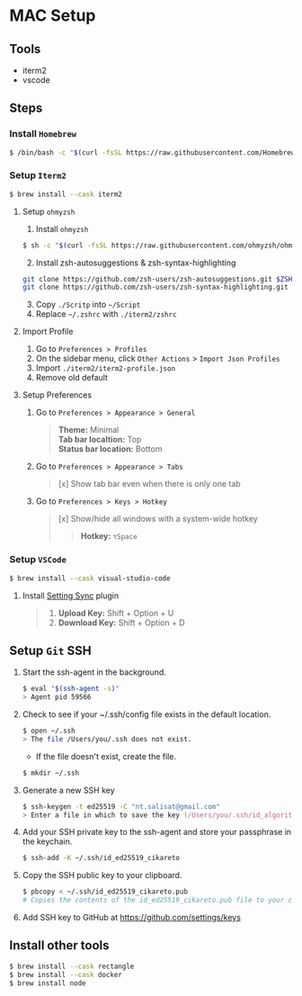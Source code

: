 # MAC Setup

## Tools
- iterm2
- vscode

## Steps
### Install `Homebrew`

```zsh
$ /bin/bash -c "$(curl -fsSL https://raw.githubusercontent.com/Homebrew/install/master/install.sh)"
 ```

### Setup `Iterm2`
```zsh
$ brew install --cask iterm2
```

1. Setup `ohmyzsh`
    1. Install `ohmyzsh`

    ```zsh
    $ sh -c "$(curl -fsSL https://raw.githubusercontent.com/ohmyzsh/ohmyzsh/master/tools/install.sh)"
    ```
    2. Install zsh-autosuggestions & zsh-syntax-highlighting
    ```zsh
    git clone https://github.com/zsh-users/zsh-autosuggestions.git $ZSH_CUSTOM/plugins/zsh-autosuggestions
    git clone https://github.com/zsh-users/zsh-syntax-highlighting.git $ZSH_CUSTOM/plugins/zsh-syntax-highlighting
    ```
    3. Copy `./Scritp` into `~/Script`
    4. Replace `~/.zshrc` with `./iterm2/zshrc`

2. Import Profile
    1. Go to `Preferences > Profiles`
    2. On the sidebar menu, click `Other Actions` > `Import Json Profiles`
    3. Import `./iterm2/iterm2-profile.json`
    4. Remove old default

3. Setup Preferences
    1. Go to `Preferences > Appearance > General`
        > **Theme:** Minimal  
        > **Tab bar localtion:** Top  
        > **Status bar location:** Bottom
    2. Go to `Preferences > Appearance > Tabs`
        > [x] Show tab bar even when there is only one tab
    3. Go to `Preferences > Keys > Hotkey`
        > [x] Show/hide all windows with a system-wide hotkey
        >> **Hotkey:** `⌥Space`

### Setup `VSCode`
```zsh
$ brew install --cask visual-studio-code
```
1. Install [Setting Sync](https://marketplace.visualstudio.com/items?itemName=Shan.code-settings-sync) plugin
    > 1. **Upload Key:** Shift + Option + U
    > 2. **Download Key:** Shift + Option + D

## Setup `Git` SSH
1. Start the ssh-agent in the background.
    ```zsh
    $ eval "$(ssh-agent -s)"
    > Agent pid 59566
    ```

2. Check to see if your ~/.ssh/config file exists in the default location.
    ```zsh
    $ open ~/.ssh
    > The file /Users/you/.ssh does not exist.
    ```
    - If the file doesn't exist, create the file.
    ```zsh
    $ mkdir ~/.ssh
    ```
3. Generate a new SSH key
    ```zsh
    $ ssh-keygen -t ed25519 -C "nt.salisat@gmail.com"
    > Enter a file in which to save the key (/Users/you/.ssh/id_algorithm): (/Users/salisa-cct/.ssh/id_ed25519_cikareto)
    ```
4. Add your SSH private key to the ssh-agent and store your passphrase in the keychain.
    ```zsh
    $ ssh-add -K ~/.ssh/id_ed25519_cikareto
    ```
5. Copy the SSH public key to your clipboard.
    ```zsh
    $ pbcopy < ~/.ssh/id_ed25519_cikareto.pub
    # Copies the contents of the id_ed25519_cikareto.pub file to your clipboard
    ```
4. Add SSH key to GitHub at https://github.com/settings/keys

## Install other tools
```zsh
$ brew install --cask rectangle
$ brew install --cask docker
$ brew install node
```
